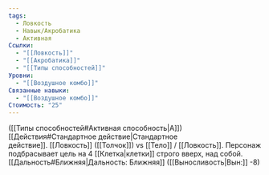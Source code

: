 ```yaml
---
tags:
  - Ловкость
  - Навык/Акробатика
  - Активная
Ссылки:
  - "[[Ловкость]]"
  - "[[Акробатика]]"
  - "[[Типы способностей]]"
Уровни:
  - "[[Воздушное комбо]]"
Связанные навыки:
  - "[[Воздушное комбо]]"
Стоимость: "25"
---
```

([[Типы способностей#Активная способность|А]]) [[Действия#Стандартное действие|Стандартное действие]]. [[Ловкость]] ([[Толчок]]) vs [[Тело]] / [[Ловкость]]. Персонаж подбрасывает цель на 4 [[Клетка|клетки]] строго вверх, над собой. [[Дальность#Ближняя|Дальность: Ближняя]] ([[Выносливость|Вын:]] -8)
